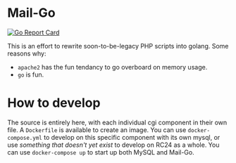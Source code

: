 # Mail-Go
[![Go Report Card](https://goreportcard.com/badge/github.com/RiiConnect24/Mail-Go)](https://goreportcard.com/report/github.com/RiiConnect24/Mail-Go)

This is an effort to rewrite soon-to-be-legacy PHP scripts into golang.
Some reasons why:
- `apache2` has the fun tendancy to go overboard on memory usage.
- `go` is fun.

# How to develop
The source is entirely here, with each individual cgi component in their own file.
A `Dockerfile` is available to create an image. You can use `docker-compose.yml` to develop on this specific component with its own mysql, or use *something that doesn't yet exist* to develop on RC24 as a whole.
You can use `docker-compose up` to start up both MySQL and Mail-Go.